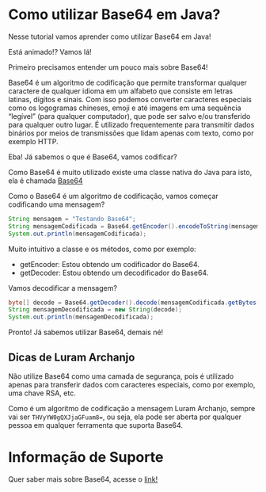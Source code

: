 # Como utilizar Base64 em Java?

Nesse tutorial vamos aprender como utilizar Base64 em Java!

Está animado!? Vamos lá!

Primeiro precisamos entender um pouco mais sobre Base64!

Base64 é um algoritmo de codificação que permite transformar qualquer caractere de qualquer idioma em um 
alfabeto que consiste em letras latinas, dígitos e sinais. Com isso podemos converter caracteres especiais como os 
logogramas chineses, emoji e até imagens em uma sequência “legível” (para qualquer computador), que pode ser salvo e/ou 
transferido para qualquer outro lugar. É utilizado frequentemente para transmitir dados binários por meios de 
transmissões que lidam apenas com texto, como por exemplo HTTP.

Eba! Já sabemos o que é Base64, vamos codificar?

Como Base64 é muito utilizado existe uma classe nativa do Java para isto, ela é chamada [Base64](https://docs.oracle.com/javase/9/docs/api/java/util/Base64.html)

Como o Base64 é um algoritmo de codificação, vamos começar codificando uma mensagem?

```java
String mensagem = "Testando Base64";
String mensagemCodificada = Base64.getEncoder().encodeToString(mensagem.getBytes());
System.out.println(mensagemCodificada);
```

Muito intuitivo a classe e os métodos, como por exemplo:

- getEncoder: Estou obtendo um codificador do Base64.
- getDecoder: Estou obtendo um decodificador do Base64.

Vamos decodificar a mensagem?

```java
byte[] decode = Base64.getDecoder().decode(mensagemCodificada.getBytes());
String mensagemDecodificada = new String(decode);
System.out.println(mensagemDecodificada);
```

Pronto! Já sabemos utilizar Base64, demais né!

## Dicas de Luram Archanjo

Não utilize Base64 como uma camada de segurança, pois é utilizado apenas para transferir dados com caracteres especiais, 
como por exemplo, uma chave RSA, etc.

Como é um algoritmo de codificação a mensagem Luram Archanjo, sempre vai ser `THVyYW0gQXJjaGFuam8=`, ou seja, ela pode ser 
aberta por qualquer pessoa em qualquer ferramenta que suporta Base64.

# Informação de Suporte

Quer saber mais sobre Base64, acesse o [link!](https://pt.wikipedia.org/wiki/Base64)